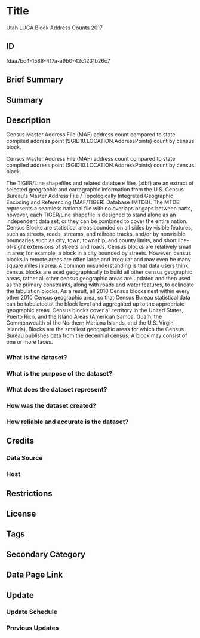 # Title

Utah LUCA Block Address Counts 2017

## ID

fdaa7bc4-1588-417a-a9b0-42c1231b26c7

## Brief Summary

## Summary

## Description

Census Master Address File (MAF) address count compared to state compiled address point (SGID10.LOCATION.AddressPoints) count by census block.

Census Master Address File (MAF) address count compared to state compiled address point (SGID10.LOCATION.AddressPoints) count by census block.

The TIGER/Line shapefiles and related database files (.dbf) are an extract of selected geographic and cartographic information from the U.S. Census Bureau's Master Address File / Topologically Integrated Geographic Encoding and Referencing (MAF/TIGER) Database (MTDB). The MTDB represents a seamless national file with no overlaps or gaps between parts, however, each TIGER/Line shapefile is designed to stand alone as an independent data set, or they can be combined to cover the entire nation. Census Blocks are statistical areas bounded on all sides by visible features, such as streets, roads, streams, and railroad tracks, and/or by nonvisible boundaries such as city, town, township, and county limits, and short line-of-sight extensions of streets and roads. Census blocks are relatively small in area; for example, a block in a city bounded by streets. However, census blocks in remote areas are often large and irregular and may even be many square miles in area. A common misunderstanding is that data users think census blocks are used geographically to build all other census geographic areas, rather all other census geographic areas are updated and then used as the primary constraints, along with roads and water features, to delineate the tabulation blocks. As a result, all 2010 Census blocks nest within every other 2010 Census geographic area, so that Census Bureau statistical data can be tabulated at the block level and aggregated up to the appropriate geographic areas. Census blocks cover all territory in the United States, Puerto Rico, and the Island Areas (American Samoa, Guam, the Commonwealth of the Northern Mariana Islands, and the U.S. Virgin Islands). Blocks are the smallest geographic areas for which the Census Bureau publishes data from the decennial census. A block may consist of one or more faces.

### What is the dataset?

### What is the purpose of the dataset?

### What does the dataset represent?

### How was the dataset created?

### How reliable and accurate is the dataset?

## Credits

### Data Source

### Host

## Restrictions

## License

## Tags

## Secondary Category

## Data Page Link

## Update

### Update Schedule

### Previous Updates
